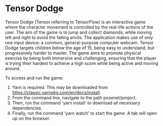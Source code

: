 # Tensor Dodge

Tensor Dodge (Tensor referring to TensorFlow) is an interactive game where the character movement is controlled by the real-life actions of the user. The aim of the game is to jump and collect diamonds, while moving left and right to avoid the falling anvils. The application makes use of only one input device: a common, general-purpose computer webcam. Tensor Dodge targets children below the age of 15, being easy to understand, but progressively harder to master. The game aims to promote physical exercise by being both immersive and challenging, ensuring that the player is trying their hardest to achieve a high score while being active and moving around. 

To access and run the game:
1. Yarn is required. This may be downloaded from https://classic.yarnpkg.com/en/docs/install.
2. From the command line, navigate to the path posenet/project. 
3. Then, run the command 'yarn install' to download all necessary dependencies. 
4. Finally, run the command 'yarn watch' to start the game. A tab will open up on the browser.